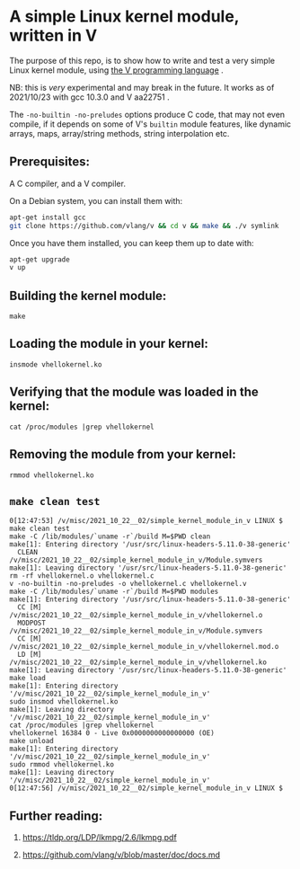 # A simple Linux kernel module, written in V

The purpose of this repo, is to show how to write and test
a very simple Linux kernel module,
using [the V programming language](https://vlang.io/) .

NB: this is *very* experimental and may break in the future.
It works as of 2021/10/23 with gcc 10.3.0 and V aa22751 .

The `-no-builtin -no-preludes` options produce C code, that may not
even compile, if it depends on some of V's `builtin` module features, like
dynamic arrays, maps, array/string methods, string interpolation etc.

## Prerequisites:
A C compiler, and a V compiler.

On a Debian system, you can install them with:
```bash
apt-get install gcc
git clone https://github.com/vlang/v && cd v && make && ./v symlink
```

Once you have them installed, you can keep them up to date with:
```bash
apt-get upgrade
v up
```

## Building the kernel module:
`make`

## Loading the module in your kernel:
`insmode vhellokernel.ko`

## Verifying that the module was loaded in the kernel:
`cat /proc/modules |grep vhellokernel`

## Removing the module from your kernel:
`rmmod vhellokernel.ko`

## `make clean test`
```
0[12:47:53] /v/misc/2021_10_22__02/simple_kernel_module_in_v LINUX $ make clean test
make -C /lib/modules/`uname -r`/build M=$PWD clean
make[1]: Entering directory '/usr/src/linux-headers-5.11.0-38-generic'
  CLEAN   /v/misc/2021_10_22__02/simple_kernel_module_in_v/Module.symvers
make[1]: Leaving directory '/usr/src/linux-headers-5.11.0-38-generic'
rm -rf vhellokernel.o vhellokernel.c
v -no-builtin -no-preludes -o vhellokernel.c vhellokernel.v
make -C /lib/modules/`uname -r`/build M=$PWD modules
make[1]: Entering directory '/usr/src/linux-headers-5.11.0-38-generic'
  CC [M]  /v/misc/2021_10_22__02/simple_kernel_module_in_v/vhellokernel.o
  MODPOST /v/misc/2021_10_22__02/simple_kernel_module_in_v/Module.symvers
  CC [M]  /v/misc/2021_10_22__02/simple_kernel_module_in_v/vhellokernel.mod.o
  LD [M]  /v/misc/2021_10_22__02/simple_kernel_module_in_v/vhellokernel.ko
make[1]: Leaving directory '/usr/src/linux-headers-5.11.0-38-generic'
make load
make[1]: Entering directory '/v/misc/2021_10_22__02/simple_kernel_module_in_v'
sudo insmod vhellokernel.ko
make[1]: Leaving directory '/v/misc/2021_10_22__02/simple_kernel_module_in_v'
cat /proc/modules |grep vhellokernel
vhellokernel 16384 0 - Live 0x0000000000000000 (OE)
make unload
make[1]: Entering directory '/v/misc/2021_10_22__02/simple_kernel_module_in_v'
sudo rmmod vhellokernel.ko
make[1]: Leaving directory '/v/misc/2021_10_22__02/simple_kernel_module_in_v'
0[12:47:56] /v/misc/2021_10_22__02/simple_kernel_module_in_v LINUX $
```

## Further reading:
1. https://tldp.org/LDP/lkmpg/2.6/lkmpg.pdf

2. https://github.com/vlang/v/blob/master/doc/docs.md
